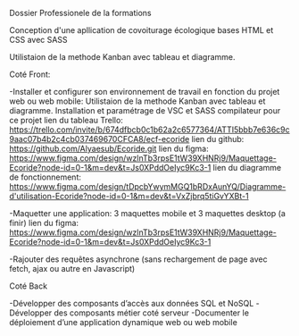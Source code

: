 Dossier Professionele de la formations

Conception d'une apllication de covoiturage écologique
bases HTML et CSS avec SASS

Utilistaion de la methode Kanban avec tableau et diagramme.

Coté Front:

-Installer et configurer son environnement de travail en fonction
du projet web ou web mobile:
    Utilistaion de la methode Kanban avec tableau et diagramme.
    Installation et paramétrage de VSC et SASS compilateur pour ce projet
    lien du tableau Trello: https://trello.com/invite/b/674dfbcb0c1b62a2c6577364/ATTI5bbb7e636c9c9aac07b4b2c4cb037469670CFCA8/ecf-ecoride
    lien du github: https://github.com/Alyaesub/Ecoride.git
    lien du figma: https://www.figma.com/design/wzlnTb3rpsE1tW39XHNRj9/Maquettage-Ecoride?node-id=0-1&m=dev&t=Js0XPddOeIyc9Kc3-1
    lien du diagramme de fonctionnement: https://www.figma.com/design/tDpcbYwymMGQ1bRDxAunYQ/Diagramme-d'utilisation-Ecoride?node-id=0-1&m=dev&t=VxZjbrq5tiGvYXBt-1

-Maquetter une application:
    3 maquettes mobile et 3 maquettes desktop (a finir)
    lien du figma: https://www.figma.com/design/wzlnTb3rpsE1tW39XHNRj9/Maquettage-Ecoride?node-id=0-1&m=dev&t=Js0XPddOeIyc9Kc3-1

-Rajouter des requêtes asynchrone (sans rechargement de page avec fetch, ajax ou autre en Javascript)


Coté Back

-Développer des composants d’accès aux données SQL et
NoSQL
-Développer des composants métier coté serveur
-Documenter le déploiement d’une application dynamique web
ou web mobile


